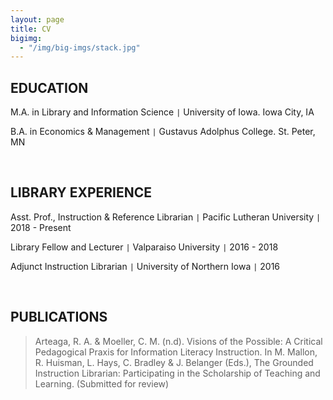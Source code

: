 ```yaml
---
layout: page
title: CV
bigimg:
  - "/img/big-imgs/stack.jpg"
---
```


## EDUCATION

M.A. in Library and Information Science `|` University of Iowa. Iowa City, IA

B.A. in Economics & Management `|` Gustavus Adolphus College. St. Peter, MN

<br>

## LIBRARY EXPERIENCE

Asst. Prof., Instruction & Reference Librarian `|` Pacific Lutheran University `|` 2018 - Present

Library Fellow and Lecturer `|` Valparaiso University `|` 2016 - 2018

Adjunct Instruction Librarian `|` University of Northern Iowa `|` 2016

<br>

## PUBLICATIONS

> Arteaga, R. A. & Moeller, C. M. (n.d). Visions of the Possible: A Critical Pedagogical Praxis for Information Literacy Instruction. In M. Mallon, R. Huisman, L. Hays, C. Bradley & J. Belanger (Eds.), The Grounded Instruction Librarian: Participating in the Scholarship of Teaching and Learning. (Submitted for review)
